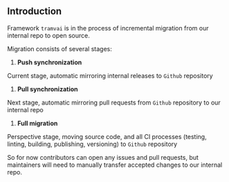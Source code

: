 ## Introduction

Framework `tramvai` is in the process of incremental migration from our internal repo to open source.

Migration consists of several stages:

1. **Push synchronization**

  Сurrent stage, automatic mirroring internal releases to `Github` repository

1. **Pull synchronization**

  Next stage, automatic mirroring pull requests from `Github` repository to our internal repo

1. **Full migration**

  Perspective stage, moving source code, and all CI processes (testing, linting, building, publishing, versioning) to `Github` repository

So for now contributors can open any issues and pull requests, but maintainers will need to manually transfer accepted changes to our internal repo.
